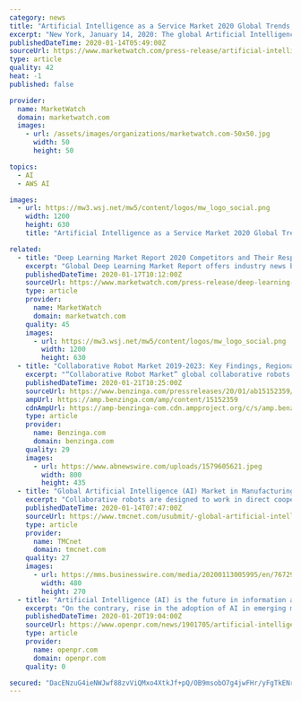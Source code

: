 ```yaml
---
category: news
title: "Artificial Intelligence as a Service Market 2020 Global Trends, Statistics, Size, Share, Regional Analysis By 2025-MRE Report"
excerpt: "New York, January 14, 2020: The global Artificial Intelligence as a Service market is segregated on the basis of Services as Cognitive Computing APIs, Custom Cognitive Computing APIs, and Conversational AI."
publishedDateTime: 2020-01-14T05:49:00Z
sourceUrl: https://www.marketwatch.com/press-release/artificial-intelligence-as-a-service-market-2020-global-trends-statistics-size-share-regional-analysis-by-2025-mre-report-2020-01-14
type: article
quality: 42
heat: -1
published: false

provider:
  name: MarketWatch
  domain: marketwatch.com
  images:
    - url: /assets/images/organizations/marketwatch.com-50x50.jpg
      width: 50
      height: 50

topics:
  - AI
  - AWS AI

images:
  - url: https://mw3.wsj.net/mw5/content/logos/mw_logo_social.png
    width: 1200
    height: 630
    title: "Artificial Intelligence as a Service Market 2020 Global Trends, Statistics, Size, Share, Regional Analysis By 2025-MRE Report"

related:
  - title: "Deep Learning Market Report 2020 Competitors and Their Respective Market Share, R&D Status and Future Projections 2026"
    excerpt: "Global Deep Learning Market Report offers industry news by region, technological developments, value chain status, and market scope 2026. “Deep Learning Market” report 2020 presents the analysis of the business by market size,"
    publishedDateTime: 2020-01-17T10:12:00Z
    sourceUrl: https://www.marketwatch.com/press-release/deep-learning-market-report-2020-competitors-and-their-respective-market-share-rd-status-and-future-projections-2026-2020-01-17
    type: article
    provider:
      name: MarketWatch
      domain: marketwatch.com
    quality: 45
    images:
      - url: https://mw3.wsj.net/mw5/content/logos/mw_logo_social.png
        width: 1200
        height: 630
  - title: "Collaborative Robot Market 2019-2023: Key Findings, Regional Analysis, Business Trends, Emerging Technologies and Future Prospects"
    excerpt: "“Collaborative Robot Market” global collaborative robots market is expected to generate a market value of USD 3538.46 million by 2023 growing at a 54.22%"
    publishedDateTime: 2020-01-21T10:25:00Z
    sourceUrl: https://www.benzinga.com/pressreleases/20/01/ab15152359/collaborative-robot-market-2019-2023-key-findings-regional-analysis-business-trends-emerging-tech
    ampUrl: https://amp.benzinga.com/amp/content/15152359
    cdnAmpUrl: https://amp-benzinga-com.cdn.ampproject.org/c/s/amp.benzinga.com/amp/content/15152359
    type: article
    provider:
      name: Benzinga.com
      domain: benzinga.com
    quality: 29
    images:
      - url: https://www.abnewswire.com/uploads/1579605621.jpeg
        width: 800
        height: 435
  - title: "Global Artificial Intelligence (AI) Market in Manufacturing Industry 2019-2023 | 31% CAGR Projection Through 2023 | Technavio"
    excerpt: "Collaborative robots are designed to work in direct cooperation with ... This market report segments the global artificial intelligence market in manufacturing industry by application (predictive maintenance and machine inspection, production planning ..."
    publishedDateTime: 2020-01-14T07:47:00Z
    sourceUrl: https://www.tmcnet.com/usubmit/-global-artificial-intelligence-ai-market-manufacturing-industry-2019-/2020/01/14/9080753.htm
    type: article
    provider:
      name: TMCnet
      domain: tmcnet.com
    quality: 27
    images:
      - url: https://mms.businesswire.com/media/20200113005995/en/767292/4/Global_Artificial_Intelligence_%28AI%29_Market_in_Manufacturing_Industry_2019-2023.jpg
        width: 480
        height: 270
  - title: "Artificial Intelligence (AI) is the future in information and technology sectors - Analysis, size, business growth, trends and projections by 2025"
    excerpt: "On the contrary, rise in the adoption of AI in emerging markets and the rapid development of smarter robots are expected to create lucrative opportunities in the near future. Access full summary report @ https://www.alliedmarketresearch.com/artificial-intelligence-market The global artificial intelligence (AI) market was pegged at $4.06 billion ..."
    publishedDateTime: 2020-01-20T19:04:00Z
    sourceUrl: https://www.openpr.com/news/1901705/artificial-intelligence-ai-is-the-future-in-information
    type: article
    provider:
      name: openpr.com
      domain: openpr.com
    quality: 0

secured: "DacENzuG4ieNWJwf88zvViQMxo4XtkJf+pQ/OB9msobO7g4jwFHr/yFgTkENrfE4P8bwGzH4pQnpwVchHQjBWD18tlidxCeFb+Xruk6x9YGrSaF8WGjp5rfOTIWQmp7eiSBQYL19yzE83rTaAnl1r1ZzenqHMhSvvX8dCFbUBKpUgiIbIQDUHfmDW5xA+5qWDGX1mJYA48iaFo3zdCm+zn2T9l/ho8hysiDVe03aySM8hD7t3GHWO+E/9IlRF/sPmPLAbR8D/mADxDrAbRCz5rKmFX78d5EzIYg6taaFE4I=;7N6iGKO9tGh2tFMVBKaZeQ=="
---
```


